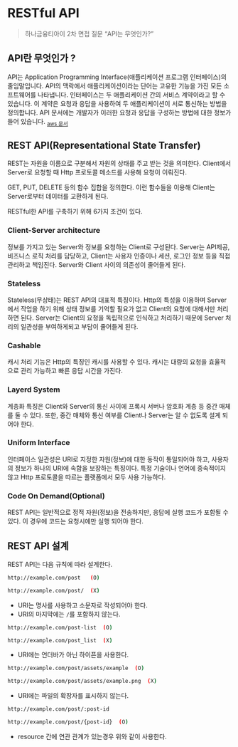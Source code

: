 # RESTful API

> 하나금융티아이 2차 면접 질문 “API는 무엇인가?”

## API란 무엇인가 ?

API는 Application Programming Interface(애플리케이션 프로그램 인터페이스)의 줄임말입니다. API의 맥락에서 애플리케이션이라는 단어는 고유한 기능을 가진 모든 소프트웨어를 나타냅니다. 인터페이스는 두 애플리케이션 간의 서비스 계약이라고 할 수 있습니다. 이 계약은 요청과 응답을 사용하여 두 애플리케이션이 서로 통신하는 방법을 정의합니다. API 문서에는 개발자가 이러한 요청과 응답을 구성하는 방법에 대한 정보가 들어 있습니다. <sub>[aws 문서](https://aws.amazon.com/ko/what-is/api/)<sub>

## REST API(Representational State Transfer)

REST는 자원을 이름으로 구분해서 자원의 상태를 주고 받는 것을 의미한다. Client에서 Server로 요청할 때 Http 프로토콜 메소드를 사용해 요청이 이뤄진다.

GET, PUT, DELETE 등의 함수 집합을 정의한다. 이런 함수들을 이용해 Client는 Server로부터 데이터를 교환하게 된다.

RESTful한 API를 구축하기 위해 6가지 조건이 있다.

### Client-Server architecture

정보를 가지고 있는 Server와 정보를 요청하는 Client로 구성된다. Server는 API제공, 비즈니스 로직 처리를 담당하고, Client는 사용자 인증이나 세션, 로그인 정보 등을 직접 관리하고 책임진다. Server와 Client 사이의 의존성이 줄어들게 된다.

### Stateless

Stateless(무상태)는 REST API의 대표적 특징이다. Http의 특성을 이용하며 Server에서 작업을 하기 위해 상태 정보를 기억할 필요가 없고 Client의 요청에 대해서만 처리하면 된다. Server는 Client의 요청을 독립적으로 인식하고 처리하기 때문에 Server 처리의 일관성을 부여하게되고 부담이 줄어들게 된다.

### Cashable

캐시 처리 기능은 Http의 특징인 캐시를 사용할 수 있다. 캐시는 대량의 요청을 효율적으로 관리 가능하고 빠른 응답 시간을 가진다.

### Layerd System

계층화 특징은 Client와 Server의 통신 사이에 프록시 서버나 암호화 계층 등 중간 매체를 둘 수 있다. 또한, 중간 매체와 통신 여부를 Client나 Server는 알 수 없도록 설계 되어야 한다.

### Uniform Interface

인터페이스 일관성은 URI로 지정한 자원(정보)에 대한 동작이 통일되어야 하고, 사용자의 정보가 하나의 URI에 속함을 보장하는 특징이다. 특정 기술이나 언어에 종속적이지 않고 Http 프로토콜을 따르는 플랫폼에서 모두 사용 가능하다.

### Code On Demand(Optional)

REST API는 일반적으로 정적 자원(정보)을 전송하지만, 응답에 실행 코드가 포함될 수 있다. 이 경우에 코드는 요청시에만 실행 되어야 한다.

## REST API 설계

REST API는 다음 규칙에 따라 설계한다.

```bash
http://example.com/post   (O)

http://example.com/post/  (X)
```

- URI는 명사를 사용하고 소문자로 작성되어야 한다.
- URI의 마지막에는 `/`를 포함하지 않는다.

```bash
http://example.com/post-list  (O)

http://example.com/post_list  (X)
```

- URI에는 언더바가 아닌 하이픈을 사용한다.

```bash
http://example.com/post/assets/example  (O)

http://example.com/post/assets/example.png  (X)
```

- URI에는 파일의 확장자를 표시하지 않는다.

```bash
http://example.com/post/:post-id

http://example.com/post/{post-id}  (O)
```

- resource 간에 연관 관계가 있는경우 위와 같이 사용한다.
